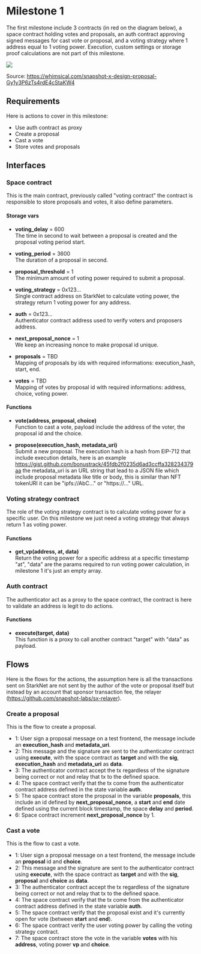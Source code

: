 # Milestone 1

The first milestone include 3 contracts (in red on the diagram below), a space contract holding votes and proposals, an auth contract approving signed messages for cast vote or proposal, and a voting strategy where 1 address equal to 1 voting power. Execution, custom settings or storage proof calculations are not part of this milestone.

![](https://user-images.githubusercontent.com/16245250/155883647-8f853411-bea9-4a73-bd69-2be850d4ffc9.png)

Source: https://whimsical.com/snapshot-x-design-proposal-Gy1y3P6zTs4rdE4cStaKW4

## Requirements

Here is actions to cover in this milestone:
- Use auth contract as proxy
- Create a proposal
- Cast a vote
- Store votes and proposals

## Interfaces

### Space contract

This is the main contract, previously called "voting contract" the contract is responsible to store proposals and votes, it also define parameters.

#### Storage vars

- **voting_delay** = 600   
The time in second to wait between a proposal is created and the proposal voting period start. 

- **voting_period** = 3600   
The duration of a proposal in second.

- **proposal_threshold** = 1   
The minimum amount of voting power required to submit a proposal.

- **voting_strategy** = 0x123...   
Single contract address on StarkNet to calculate voting power, the strategy return 1 voting power for any address. 

- **auth** = 0x123...  
Authenticator contract address used to verify voters and proposers address.

- **next_proposal_nonce** = 1  
We keep an increasing nonce to make proposal id unique.

- **proposals** = TBD  
Mapping of proposals by ids with required informations: execution_hash, start, end.

- **votes** = TBD  
Mapping of votes by proposal id with required informations: address, choice, voting power.

#### Functions

- **vote(address, proposal, choice)**  
Function to cast a vote, payload include the address of the voter, the proposal id and the choice.

- **propose(execution_hash, metadata_uri)**   
Submit a new proposal. The execution hash is a hash from EIP-712 that include execution details, here is an example https://gist.github.com/bonustrack/45fdb2f0235d6ad3ccffa328234379aa the metadata_uri is an URL string that lead to a JSON file which include proposal metadata like title or body, this is similar than NFT tokenURI it can be "ipfs://AbC..." or "https://..." URL.

### Voting strategy contract

The role of the voting strategy contract is to calculate voting power for a specific user. On this milestone we just need a voting strategy that always return 1 as voting power.

#### Functions

- **get_vp(address, at, data)**  
Return the voting power for a specific address at a specific timestamp "at", "data" are the params required to run voting power calculation, in milestone 1 it's just an empty array.

### Auth contract

The authenticator act as a proxy to the space contract, the contract is here to validate an address is legit to do actions.

#### Functions

- **execute(target, data)**    
This function is a proxy to call another contract "target" with "data" as payload.


## Flows

Here is the flows for the actions, the assumption here is all the transactions sent on StarkNet are not sent by the author of the vote or proposal itself but instead by an account that sponsor transaction fee, the relayer (https://github.com/snapshot-labs/sx-relayer).

### Create a proposal

This is the flow to create a proposal.

- 1: User sign a proposal message on a test frontend, the message include an **execution_hash** and **metadata_uri**.
- 2: This message and the signature are sent to the authenticator contract using **execute**, with the space contract as **target** and with the **sig**, **execution_hash** and **metadata_uri** as **data**.
- 3: The authenticator contract accept the tx regardless of the signature being correct or not and relay that tx to the defined space.
- 4: The space contract verify that the tx come from the authenticator contract address defined in the state variable **auth**.
- 5: The space contract store the proposal in the variable **proposals**, this include an id defined by **next_proposal_nonce**, a **start** and **end** date defined using the current block timestamp, the space **delay** and **period**.
- 6: Space contract increment **next_proposal_nonce** by 1. 

### Cast a vote

This is the flow to cast a vote.

- 1: User sign a proposal message on a test frontend, the message include an **proposal** id and **choice**.
- 2: This message and the signature are sent to the authenticator contract using **execute**, with the space contract as **target** and with the **sig**, **proposal** and **choice** as **data**.
- 3: The authenticator contract accept the tx regardless of the signature being correct or not and relay that tx to the defined space.
- 4: The space contract verify that the tx come from the authenticator contract address defined in the state variable **auth**.
- 5: The space contract verify that the proposal exist and it's currently open for vote (between **start** and **end**).
- 6: The space contract verify the user voting power by calling the voting strategy contract.
- 7: The space contract store the vote in the variable **votes** with his **address**, voting power **vp** and **choice**.
